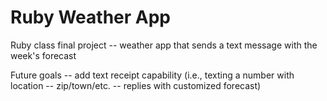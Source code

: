 # Ruby Weather App
Ruby class final project -- weather app that sends a text message with the week's forecast

Future goals -- add text receipt capability (i.e., texting a number with location -- zip/town/etc. -- replies with customized forecast)
